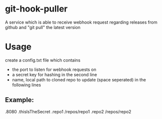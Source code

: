 # git-hook-puller
A service which is able to receive webhook request regarding releases from github and "git pull" the latest version

# Usage
create a config.txt file which contains
- the port to listen for webhook requests on
- a secret key for hashing in the second line
- name, local path to cloned repo to update (space seperated) in the following lines

## Example:
.8080
.thisIsTheSecret
.repo1 /repos/repo1
.repo2 /repos/repo2
